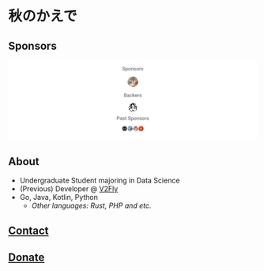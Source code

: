 # 秋のかえで
## Sponsors

<p align="center">
  <a href="https://raw.githubusercontent.com/AkinoKaede/sponsors/main/sponsors.svg">
    <img src="https://raw.githubusercontent.com/AkinoKaede/sponsors/main/sponsors.wide.svg" />
  </a>
</p>

## About

- Undergraduate Student majoring in Data Science
- (Previous) Developer @ [V2Fly](https://github.com/v2fly)
- Go, Java, Kotlin, Python
  - *Other languages: Rust, PHP and etc.*

## [Contact](CONTACT.md)

## [Donate](DONATE.md)